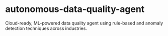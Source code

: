 # autonomous-data-quality-agent
Cloud-ready, ML-powered data quality agent using rule-based and anomaly detection techniques across industries.
